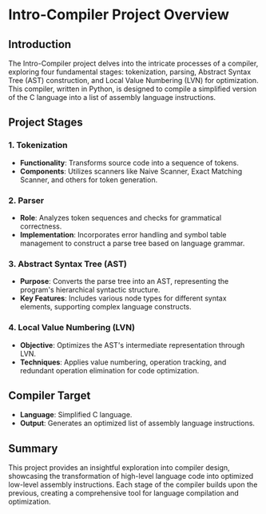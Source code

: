 # Intro-Compiler Project Overview

## Introduction

The Intro-Compiler project delves into the intricate processes of a compiler, exploring four fundamental stages: tokenization, parsing, Abstract Syntax Tree (AST) construction, and Local Value Numbering (LVN) for optimization. This compiler, written in Python, is designed to compile a simplified version of the C language into a list of assembly language instructions.

## Project Stages

### 1. Tokenization
- **Functionality**: Transforms source code into a sequence of tokens.
- **Components**: Utilizes scanners like Naive Scanner, Exact Matching Scanner, and others for token generation.

### 2. Parser
- **Role**: Analyzes token sequences and checks for grammatical correctness.
- **Implementation**: Incorporates error handling and symbol table management to construct a parse tree based on language grammar.

### 3. Abstract Syntax Tree (AST)
- **Purpose**: Converts the parse tree into an AST, representing the program's hierarchical syntactic structure.
- **Key Features**: Includes various node types for different syntax elements, supporting complex language constructs.

### 4. Local Value Numbering (LVN)
- **Objective**: Optimizes the AST's intermediate representation through LVN.
- **Techniques**: Applies value numbering, operation tracking, and redundant operation elimination for code optimization.

## Compiler Target

- **Language**: Simplified C language.
- **Output**: Generates an optimized list of assembly language instructions.

## Summary

This project provides an insightful exploration into compiler design, showcasing the transformation of high-level language code into optimized low-level assembly instructions. Each stage of the compiler builds upon the previous, creating a comprehensive tool for language compilation and optimization.
